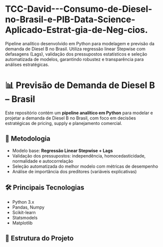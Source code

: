 # TCC-David---Consumo-de-Diesel-no-Brasil-e-PIB-Data-Science-Aplicado-Estrat-gia-de-Neg-cios.
Pipeline analítico desenvolvido em Python para modelagem e previsão da demanda de Diesel B no Brasil. Utiliza regressão linear Stepwise com defasagens (Lags), validação dos pressupostos estatísticos e seleção automatizada de modelos, garantindo robustez e transparência para análises estratégicas.

# 📊 Previsão de Demanda de Diesel B – Brasil

Este repositório contém um **pipeline analítico em Python** para modelar e projetar a demanda de Diesel B no Brasil, com foco em decisões estratégicas de pricing, supply e planejamento comercial.

## 🧠 Metodologia
- Modelo base: **Regressão Linear Stepwise + Lags**
- Validação dos pressupostos: independência, homocedasticidade, normalidade e autocorrelação
- Seleção automatizada do melhor modelo com métricas de desempenho
- Análise de importância dos preditores (variáveis explicativas)

## 🛠️ Principais Tecnologias
- Python 3.x  
- Pandas, Numpy  
- Scikit-learn  
- Statsmodels  
- Matplotlib

## 📂 Estrutura do Projeto

